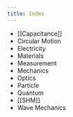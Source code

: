 ```yaml
---
title: Index
---
```

<!--ID: 1724603671314-->


- [[Capacitance]]
- Circular Motion
- Electricity
- Materials
- Measurement
- Mechanics
- Optics
- Particle
- Quantum
- [[SHM]]
- Wave Mechanics
